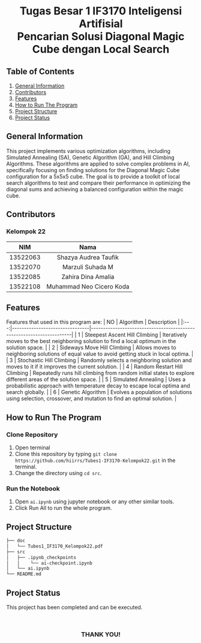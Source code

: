<h1 align="center"> Tugas Besar 1 IF3170 Inteligensi Artifisial <br>Pencarian Solusi Diagonal Magic Cube dengan Local Search</h1>

## Table of Contents
1. [General Information](#general-information)
2. [Contributors](#contributors)
3. [Features](#features)
4. [How to Run The Program](#how-to-run-the-program)
5. [Project Structure](#project-structure)
6. [Project Status](#project-status)


## General Information
This project implements various optimization algorithms, including Simulated Annealing (SA), Genetic Algorithm (GA), and Hill Climbing Algorithms. These algorithms are applied to solve complex problems in AI, specifically focusing on finding solutions for the Diagonal Magic Cube configuration for a 5x5x5 cube. The goal is to provide a toolkit of local search algorithms to test and compare their performance in optimizing the diagonal sums and achieving a balanced configuration within the magic cube.

## Contributors
### **Kelompok 22**
|   NIM    |                  Nama                  |
| :------: | :------------------------------------: |
| 13522063 |         Shazya Audrea Taufik           |
| 13522070 |           Marzuli Suhada M             |
| 13522085 |          Zahira Dina Amalia            |
| 13522108 |       Muhammad Neo Cicero Koda         |


## Features
Features that used in this program are:
| NO  | Algorithm                      | Description                                                          |
|:---:|--------------------------------|----------------------------------------------------------------------|
| 1   | Steepest Ascent Hill Climbing  | Iteratively moves to the best neighboring solution to find a local optimum in the solution space.     |
| 2   | Sideways Move Hill Climbing    | Allows moves to neighboring solutions of equal value to avoid getting stuck in local optima.     |
| 3   | Stochastic Hill Climbing       | Randomly selects a neighboring solution and moves to it if it improves the current solution.     |
| 4   | Random Restart Hill Climbing   | Repeatedly runs hill climbing from random initial states to explore different areas of the solution space.     |
| 5   | Simulated Annealing            | Uses a probabilistic approach with temperature decay to escape local optima and search globally.     |
| 6   | Genetic Algorithm              | Evolves a population of solutions using selection, crossover, and mutation to find an optimal solution.     |


## How to Run The Program
### Clone Repository
1. Open terminal
2. Clone this repository by typing `git clone https://github.com/hiirrs/Tubes1-IF3170-Kelompok22.git` in the terminal.
3. Change the directory using `cd src`.
### Run the Notebook
1. Open `ai.ipynb` using jupyter notebook or any other similar tools.
2. Click Run All to run the whole program.

## Project Structure
```bash
├── doc     
│   └── Tubes1_IF3170_Kelompok22.pdf                               
├── src 
│   ├── .ipynb_checkpoints
│   │    └── ai-checkpoint.ipynb                       
│   └── ai.ipynb                
└── README.md                       
```

## Project Status
This project has been completed and can be executed.

<br>
<h3 align="center"> THANK YOU! </h3>